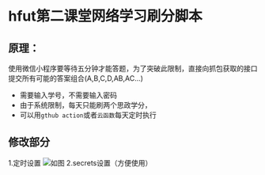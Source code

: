 # hfut第二课堂网络学习刷分脚本
## 原理：
使用微信小程序要等待五分钟才能答题，为了突破此限制，直接向抓包获取的接口提交所有可能的答案组合(A,B,C,D,AB,AC...)  
* 需要输入学号，不需要输入密码
* 由于系统限制，每天只能刷两个思政学分，
* 可以用`gthub action`或者`云函数`每天定时执行
## 修改部分
1.定时设置
![如图](https://cdn.jsdelivr.net/gh/nekowu/SBsecondclassroom/tree/main/images/settime.png)
2.secrets设置（方便使用）


